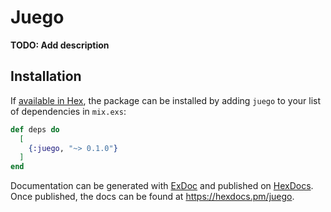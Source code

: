 # Juego

**TODO: Add description**

## Installation

If [available in Hex](https://hex.pm/docs/publish), the package can be installed
by adding `juego` to your list of dependencies in `mix.exs`:

```elixir
def deps do
  [
    {:juego, "~> 0.1.0"}
  ]
end
```

Documentation can be generated with [ExDoc](https://github.com/elixir-lang/ex_doc)
and published on [HexDocs](https://hexdocs.pm). Once published, the docs can
be found at <https://hexdocs.pm/juego>.

